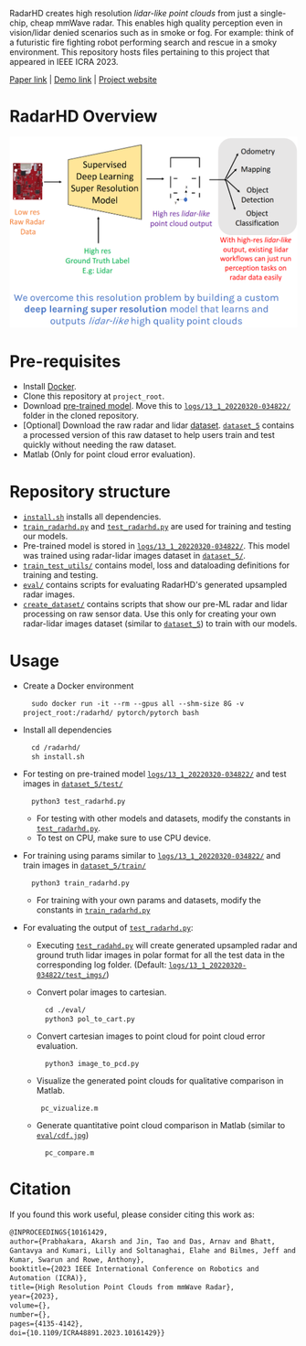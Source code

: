RadarHD creates high resolution *lidar-like point clouds* from just a single-chip, cheap mmWave radar. This enables high quality perception even in vision/lidar denied scenarios such as in smoke or fog. For example: think of a futuristic fire fighting robot performing search and rescue in a smoky environment. This repository hosts files pertaining to this project that appeared in IEEE ICRA 2023. 

[Paper link](https://akarsh-prabhakara.github.io/files/radarhd-icra23.pdf) |
[Demo link](https://www.youtube.com/watch?v=me8ozpgyy0M) |
[Project website](https://akarsh-prabhakara.github.io/projects/radarhd/)

# RadarHD Overview

<p align="center">
  <img src="./imgs/teaser.png" />
</p>

# Pre-requisites

- Install [Docker](https://docs.docker.com/engine/install/ubuntu/).
- Clone this repository at `project_root`.
- Download [pre-trained model](https://drive.google.com/file/d/1JorZEkDCIcQDSaMAabvkQX4scvwj0wzn/view?usp=sharing). Move this to [`logs/13_1_20220320-034822/`](./logs/13_1_20220320-034822/) folder in the cloned repository.
- [Optional] Download the raw radar and lidar [dataset](https://drive.google.com/file/d/1mRclkODAoTNOI7WijItVi9AlSenqVlnJ/view?usp=sharing). [`dataset_5`](./dataset_5/) contains a processed version of this raw dataset to help users train and test quickly without needing the raw dataset. 
- Matlab (Only for point cloud error evaluation).

# Repository structure

- [`install.sh`](./install.sh) installs all dependencies.
- [`train_radarhd.py`](./train_radarhd.py) and [`test_radarhd.py`](./test_radarhd.py) are used for training and testing our models. 
- Pre-trained model is stored in [`logs/13_1_20220320-034822/`](./logs/13_1_20220320-034822/). This model was trained using radar-lidar images dataset in [`dataset_5/`](./dataset_5/). 
- [`train_test_utils/`](./train_test_utils/) contains model, loss and dataloading definitions for training and testing.
- [`eval/`](./eval/) contains scripts for evaluating RadarHD's generated upsampled radar images.
- [`create_dataset/`](./create_dataset/) contains scripts that show our pre-ML radar and lidar processing on raw sensor data. Use this only for creating your own radar-lidar images dataset (similar to [`dataset_5`](./dataset_5/)) to train with our models.

# Usage

- Create a Docker environment <br>

        sudo docker run -it --rm --gpus all --shm-size 8G -v project_root:/radarhd/ pytorch/pytorch bash

- Install all dependencies <br>

        cd /radarhd/
        sh install.sh

- For testing on pre-trained model [`logs/13_1_20220320-034822/`](./logs/13_1_20220320-034822/) and test images in [`dataset_5/test/`](./dataset_5/test/) <br>

        python3 test_radarhd.py
    
    - For testing with other models and datasets, modify the constants in [`test_radarhd.py`](./test_radarhd.py).
    - To test on CPU, make sure to use CPU device.

- For training using params similar to [`logs/13_1_20220320-034822/`](./logs/13_1_20220320-034822/) and train images in [`dataset_5/train/`](./dataset_5/train/) <br>

        python3 train_radarhd.py

    - For training with your own params and datasets, modify the constants in [`train_radarhd.py`](./train_radarhd.py)

- For evaluating the output of  [`test_radarhd.py`](./test_radarhd.py):

    - Executing [`test_radahd.py`](./test_radarhd.py) will create generated upsampled radar and ground truth lidar images in polar format for all the test data in the corresponding log folder. (Default: [`logs/13_1_20220320-034822/test_imgs/`](./logs/13_1_20220320-034822/test_imgs/))
    - Convert polar images to cartesian.

            cd ./eval/
            python3 pol_to_cart.py
    
    - Convert cartesian images to point cloud for point cloud error evaluation.

            python3 image_to_pcd.py

    -  Visualize the generated point clouds for qualitative comparison in Matlab.

            pc_vizualize.m

    - Generate quantitative point cloud comparison in Matlab (similar to [`eval/cdf.jpg`](./eval/cdf.jpg))

            pc_compare.m

# Citation

If you found this work useful, please consider citing this work as:

    @INPROCEEDINGS{10161429,
    author={Prabhakara, Akarsh and Jin, Tao and Das, Arnav and Bhatt, Gantavya and Kumari, Lilly and Soltanaghai, Elahe and Bilmes, Jeff and Kumar, Swarun and Rowe, Anthony},
    booktitle={2023 IEEE International Conference on Robotics and Automation (ICRA)}, 
    title={High Resolution Point Clouds from mmWave Radar}, 
    year={2023},
    volume={},
    number={},
    pages={4135-4142},
    doi={10.1109/ICRA48891.2023.10161429}}

